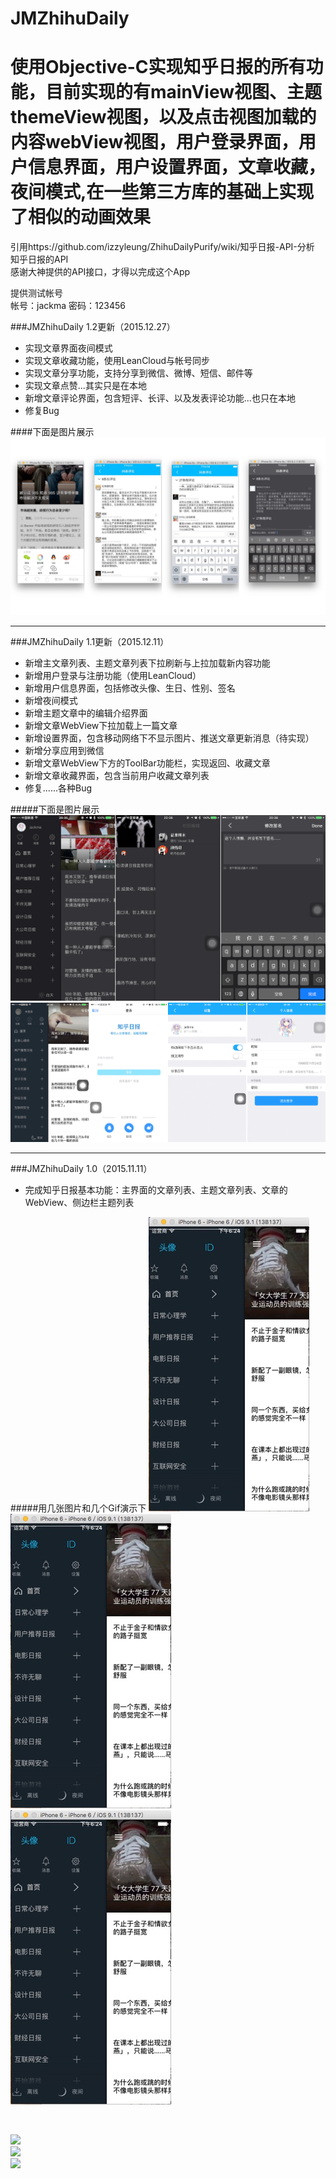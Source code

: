 JMZhihuDaily
===========================
使用Objective-C实现知乎日报的所有功能，目前实现的有mainView视图、主题themeView视图，以及点击视图加载的内容webView视图，用户登录界面，用户信息界面，用户设置界面，文章收藏，夜间模式,在一些第三方库的基础上实现了相似的动画效果
===========================

引用https://github.com/izzyleung/ZhihuDailyPurify/wiki/知乎日报-API-分析 知乎日报的API <br>
感谢大神提供的API接口，才得以完成这个App

提供测试帐号<br>
帐号：jackma  密码：123456

###JMZhihuDaily 1.2更新（2015.12.27）<br>
* 实现文章界面夜间模式
* 实现文章收藏功能，使用LeanCloud与帐号同步
* 实现文章分享功能，支持分享到微信、微博、短信、邮件等
* 实现文章点赞...其实只是在本地
* 新增文章评论界面，包含短评、长评、以及发表评论功能...也只在本地
* 修复Bug

####下面是图片展示
![](https://github.com/Jack--Ma/JMZhihuDaily/blob/master/Demo/Pic1.2-1.png)<br>

***
###JMZhihuDaily 1.1更新（2015.12.11）<br>
* 新增主文章列表、主题文章列表下拉刷新与上拉加载新内容功能
* 新增用户登录与注册功能（使用LeanCloud）
* 新增用户信息界面，包括修改头像、生日、性别、签名
* 新增夜间模式
* 新增主题文章中的编辑介绍界面
* 新增文章WebView下拉加载上一篇文章
* 新增设置界面，包含移动网络下不显示图片、推送文章更新消息（待实现）
* 新增分享应用到微信
* 新增文章WebView下方的ToolBar功能栏，实现返回、收藏文章
* 新增文章收藏界面，包含当前用户收藏文章列表
* 修复......各种Bug

#####下面是图片展示
![](https://github.com/Jack--Ma/JMZhihuDaily/blob/master/Demo/Pic1.1-1.png) <br>
![](https://github.com/Jack--Ma/JMZhihuDaily/blob/master/Demo/Pic1.1-2.png) <br>

***
###JMZhihuDaily 1.0（2015.11.11）<br>
* 完成知乎日报基本功能：主界面的文章列表、主题文章列表、文章的WebView、侧边栏主题列表

#####用几张图片和几个Gif演示下
![](https://github.com/Jack--Ma/JMZhihuDaily/blob/master/Demo/Pic1.0-1.png) <br>
![](https://github.com/Jack--Ma/JMZhihuDaily/blob/master/Demo/Pic1.0-1.png) <br>
![](https://github.com/Jack--Ma/JMZhihuDaily/blob/master/Demo/Pic1.0-1.png) <br>

<br>

![](https://github.com/Jack--Ma/JMZhihuDaily/blob/master/Demo/Demo1.0-1.png) <br>
![](https://github.com/Jack--Ma/JMZhihuDaily/blob/master/Demo/Demo1.0-2.png) <br>
![](https://github.com/Jack--Ma/JMZhihuDaily/blob/master/Demo/Demo1.0-3.png) <br>
